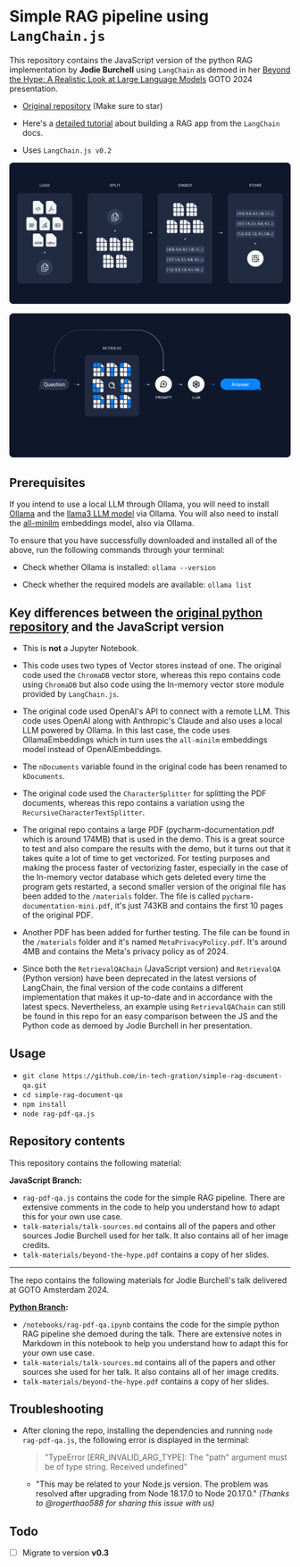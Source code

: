 # Simple RAG pipeline using `LangChain.js`

This repository contains the JavaScript version of the python RAG implementation by **Jodie Burchell** using `LangChain` as demoed in her [Beyond the Hype: A Realistic Look at Large Language Models](https://www.youtube.com/watch?v=Pv0cfsastFs) GOTO 2024 presentation.

- [Original repository](https://github.com/t-redactyl/simple-rag-document-qa) (Make sure to star)

- Here's a [detailed tutorial](https://js.langchain.com/v0.2/docs/tutorials/rag) about building a RAG app from the `LangChain` docs.

- Uses `LangChain.js v0.2`

![](./assets/RAG.Indexing.png)

![](./assets/RAG.Retrieval.and.Generation.png)

## Prerequisites

If you intend to use a local LLM through Ollama, you will need to install [Ollama](https://ollama.com/) and the [llama3 LLM model](https://ollama.com/library/llama3) via Ollama. You will also need to install the [all-minilm](https://ollama.com/library/all-minilm) embeddings model, also via Ollama.

To ensure that you have successfully downloaded and installed all of the above, run the following commands through your terminal:

- Check whether Ollama is installed: `ollama --version`

- Check whether the required models are available: `ollama list`

## Key differences between the [original python repository](https://github.com/t-redactyl/simple-rag-document-qa/tree/main) and the JavaScript version 

- This is **not** a Jupyter Notebook.

- This code uses two types of Vector stores instead of one. The original code used the `ChromaDB` vector store, whereas this repo contains code using `ChromaDB` but also code using the In-memory vector store module provided by `LangChain.js`.

- The original code used OpenAI's API to connect with a remote LLM. This code uses OpenAI along with Anthropic's Claude and also uses a local LLM powered by Ollama. In this last case, the code uses OllamaEmbeddings which in turn uses the `all-minilm` embeddings model instead of OpenAIEmbeddings.

- The `nDocuments` variable found in the original code has been renamed to `kDocuments`.

- The original code used the `CharacterSplitter` for splitting the PDF documents, whereas this repo contains a variation using the `RecursiveCharacterTextSplitter`.

- The original repo contains a large PDF (pycharm-documentation.pdf which is around 174MB) that is used in the demo. This is a great source to test and also compare the results with the demo, but it turns out that it takes quite a lot of time to get vectorized. For testing purposes and making the process faster of vectorizing faster, especially in the case of the In-memory vector database which gets deleted every time the program gets restarted, a second smaller version of the original file has been added to the `/materials` folder. The file is called `pycharm-documentation-mini.pdf`, it's just 743KB and contains the first 10 pages of the original PDF. 

- Another PDF has been added for further testing. The file can be found in the `/materials` folder and it's named `MetaPrivacyPolicy.pdf`. It's around 4MB and contains the Meta's privacy policy as of 2024.

- Since both the `RetrievalQAChain` (JavaScript version) and `RetrievalQA` (Python version) have been deprecated in the latest versions of LangChain, the final version of the code contains a different implementation that makes it up-to-date and in accordance with the latest specs. Nevertheless, an example using `RetrievalQAChain` can still be found in this repo for an easy comparison between the JS and the Python code as demoed by Jodie Burchell in her presentation.

## Usage

- `git clone https://github.com/in-tech-gration/simple-rag-document-qa.git`
- `cd simple-rag-document-qa`
- `npm install`
- `node rag-pdf-qa.js`

## Repository contents

This repository contains the following material:

**JavaScript Branch:**

* `rag-pdf-qa.js` contains the code for the simple RAG pipeline. There are extensive comments in the code to help you understand how to adapt this for your own use case.
* `talk-materials/talk-sources.md` contains all of the papers and other sources Jodie Burchell used for her talk. It also contains all of her image credits.
* `talk-materials/beyond-the-hype.pdf` contains a copy of her slides.

---

The repo contains the following materials for Jodie Burchell's talk delivered at GOTO Amsterdam 2024.

**[Python Branch](https://github.com/in-tech-gration/simple-rag-document-qa/tree/python-original):**

* `/notebooks/rag-pdf-qa.ipynb` contains the code for the simple python RAG pipeline she demoed during the talk. There are extensive notes in Markdown in this notebook to help you understand how to adapt this for your own use case.
* `talk-materials/talk-sources.md` contains all of the papers and other sources she used for her talk. It also contains all of her image credits.
* `talk-materials/beyond-the-hype.pdf` contains a copy of her slides.

## Troubleshooting

- After cloning the repo, installing the dependencies and running `node rag-pdf-qa.js`, the following error is displayed in the terminal:
  > "TypeError [ERR_INVALID_ARG_TYPE]: The "path" argument must be of type string. Received undefined"
  - "This may be related to your Node.js version. The problem was resolved after upgrading from Node 18.17.0 to Node 20.17.0." _(Thanks to @rogerthao588 for sharing this issue with us)_

## Todo

- [ ] Migrate to version **v0.3**

